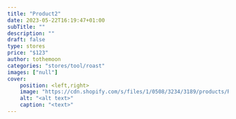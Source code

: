 ```yaml
---
title: "Product2"
date: 2023-05-22T16:19:47+01:00
subTitle: ""
description: ""
draft: false
type: stores
price: "$123"
author: tothemoon
categories: "stores/tool/roast"
images: ["null"]
cover:
    position: <left,right>
    image: "https://cdn.shopify.com/s/files/1/0508/3234/3189/products/RubberSealLRSQ_1400x.jpg?v=1631382093"
    alt: "<alt text>"
    caption: "<text>"
---
```

